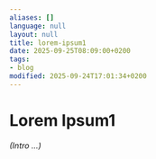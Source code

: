 ```yaml
---
aliases: []
language: null
layout: null
title: lorem-ipsum1
date: 2025-09-25T08:09:00+0200
tags:
- blog
modified: 2025-09-24T17:01:34+0200
---
```


# Lorem Ipsum1

*(Intro …)*
